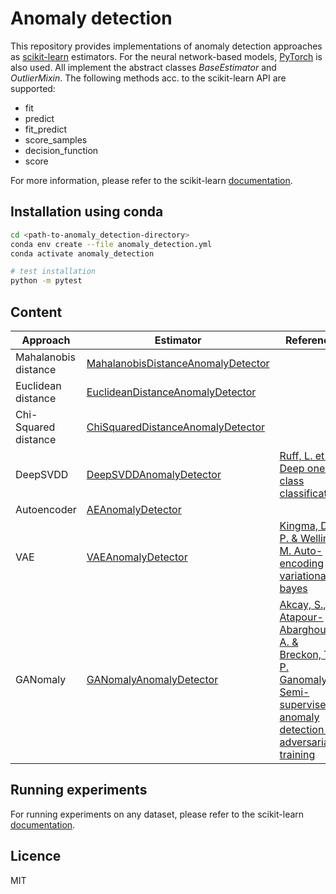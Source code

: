 # Anomaly detection

This repository provides implementations of anomaly detection approaches as  [scikit-learn](https://scikit-learn.org/stable/#) estimators. For the neural network-based models, [PyTorch](https://pytorch.org/) is also used. All implement the abstract classes *BaseEstimator* and *OutlierMixin*. The following methods acc. to the scikit-learn API are supported:

* fit
* predict
* fit_predict
* score_samples
* decision_function
* score

For more information, please refer to the scikit-learn [documentation](https://scikit-learn.org/stable/developers/develop.html).

## Installation using conda

``` bash
cd <path-to-anomaly_detection-directory>
conda env create --file anomaly_detection.yml
conda activate anomaly_detection

# test installation
python -m pytest
```

## Content

| Approach             | Estimator                                                                                                       | Reference                                                                                                                                                          |
|----------------------|-----------------------------------------------------------------------------------------------------------------|--------------------------------------------------------------------------------------------------------------------------------------------------------------------|
| Mahalanobis distance | [MahalanobisDistanceAnomalyDetector](anomaly_detectors/distance_based/mahalanobis_distance_anomaly_detector.py) |                                                                                                                                                                    |
| Euclidean distance   | [EuclideanDistanceAnomalyDetector](anomaly_detectors/distance_based/euclidean_distance_anomaly_detector.py)     |                                                                                                                                                                    |
| Chi-Squared distance | [ChiSquaredDistanceAnomalyDetector](anomaly_detectors/distance_based/chi_squared_distance_anomaly_detector.py)  |                                                                                                                                                                    |
| DeepSVDD             | [DeepSVDDAnomalyDetector](anomaly_detectors/DeepSVDD/SVDD_anomaly_detector.py)                                  | [Ruff, L. et al. Deep one-class classification](http://proceedings.mlr.press/v80/ruff18a.html)                                                                     |
| Autoencoder          | [AEAnomalyDetector](anomaly_detectors/autoencoder/AE_anomaly_detector.py)                                       |                                                                                                                                                                    |
| VAE                  | [VAEAnomalyDetector](anomaly_detectors/variational_autoencoder/VAE_anomaly_detector.py)                         | [Kingma, D. P. & Welling, M. Auto-encoding variational bayes](https://arxiv.org/pdf/1312.6114v10.pdf)                                                              |
| GANomaly             | [GANomalyAnomalyDetector](anomaly_detectors/GANomaly/GANomaly_anomaly_detector.py)                              | [Akcay, S., Atapour-Abarghouei, A. & Breckon, T. P. Ganomaly: Semi-supervised anomaly detection via adversarial training](https://github.com/samet-akcay/ganomaly) |

## Running experiments

For running experiments on any dataset, please refer to the scikit-learn [documentation](https://scikit-learn.org/stable/tutorial/basic/tutorial.html).

## Licence

MIT
